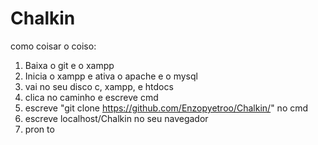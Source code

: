 # Chalkin
como coisar o coiso:

1. Baixa o git e o xampp
2. Inicia o xampp e ativa o apache e o mysql
3. vai no seu disco c, xampp, e htdocs
4. clica no caminho e escreve cmd
5. escreve "git clone https://github.com/Enzopyetroo/Chalkin/" no cmd
6. escreve localhost/Chalkin no seu navegador
7. pron to

